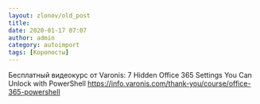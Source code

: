 ```yaml
---
layout: zlonov/old_post
title: 
date: 2020-01-17 07:07
author: admin
category: autoimport
tags: [Коропосты]
---
```


Бесплатный видеокурс от Varonis: 7 Hidden Office 365 Settings You Can Unlock with PowerShell <a href="https://info.varonis.com/thank-you/course/office-365-powershell">https://info.varonis.com/thank-you/course/office-365-powershell</a>

